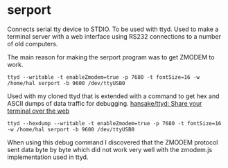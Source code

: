 # serport
Connects serial tty device to STDIO. To be used with ttyd.
Used to make a terminal server with a web interface using
RS232 connections to a number of old computers.

The main reason for making the serport program was to get
ZMODEM to work.

```
ttyd --writable -t enableZmodem=true -p 7680 -t fontSize=16 -w /home/hal serport -b 9600 /dev/ttyUSB0
```
Used with my cloned ttyd that is extended with a command
to get hex and ASCII dumps of data traffic for debugging.
[hansake/ttyd: Share your terminal over the web](https://github.com/hansake/ttyd)

```
ttyd --hexdump --writable -t enableZmodem=true -p 7680 -t fontSize=16 -w /home/hal serport -b 9600 /dev/ttyUSB0
```
When using this debug command I discovered that the ZMODEM protocol sent data byte by byte
which did not work very well with the zmodem.js implementation used in ttyd.
